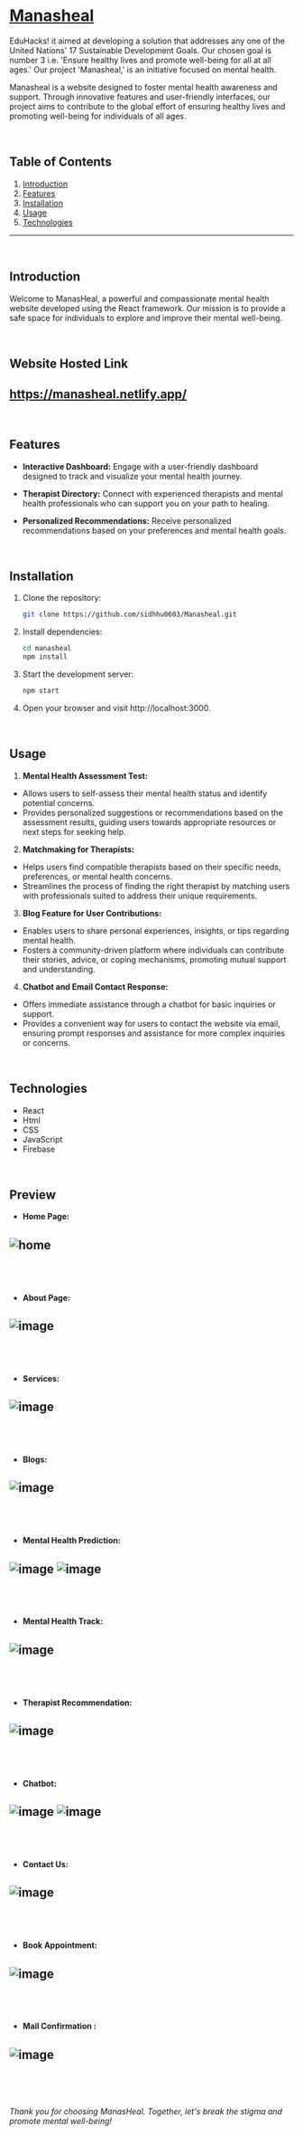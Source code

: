 # [Manasheal](https://manasheal.netlify.app/)

EduHacks! it aimed at developing a solution that addresses any one of the United Nations' 17 Sustainable Development Goals. Our chosen goal is number 3 i.e. 'Ensure healthy lives and promote well-being for all at all ages.' 
Our project  'Manasheal,' is an initiative focused on mental health.

Manasheal is a website designed to foster mental health awareness and support. Through innovative features and user-friendly interfaces, our project aims to contribute to the global effort of ensuring healthy lives and promoting well-being for individuals of all ages.


&nbsp;

## Table of Contents

1. [Introduction](#introduction)
2. [Features](#features)
3. [Installation](#installation)
4. [Usage](#usage)
5. [Technologies](#technologies)


---
&nbsp;

## Introduction

Welcome to ManasHeal, a powerful and compassionate mental health website developed using the React framework. Our mission is to provide a safe space for individuals to explore and improve their mental well-being.
&nbsp;

&nbsp;

## Website Hosted Link

https://manasheal.netlify.app/
---
&nbsp;
## Features

- **Interactive Dashboard:** Engage with a user-friendly dashboard designed to track and visualize your mental health journey.

- **Therapist Directory:** Connect with experienced therapists and mental health professionals who can support you on your path to healing.

- **Personalized Recommendations:** Receive personalized recommendations based on your preferences and mental health goals.
  
&nbsp;

## Installation

1. Clone the repository:
   ```bash
   git clone https://github.com/sidhhu0603/Manasheal.git
   ```
2. Install dependencies:
   ```bash
   cd manasheal
   npm install
   ```
3. Start the development server:
   ```bash
   npm start
   ```
4. Open your browser and visit http://localhost:3000.

&nbsp;

## Usage
1. **Mental Health Assessment Test:**
 - Allows users to self-assess their mental health status and identify potential concerns.
- Provides personalized suggestions or recommendations based on the assessment results, guiding users towards appropriate resources or next steps for seeking help.

2. **Matchmaking for Therapists:**
- Helps users find compatible therapists based on their specific needs, preferences, or mental health concerns.
- Streamlines the process of finding the right therapist by matching users with professionals suited to address their unique requirements.

3. **Blog Feature for User Contributions:**
- Enables users to share personal experiences, insights, or tips regarding mental health.
- Fosters a community-driven platform where individuals can contribute their stories, advice, or coping mechanisms, promoting mutual support and understanding.

4. **Chatbot and Email Contact Response:**
- Offers immediate assistance through a chatbot for basic inquiries or support.
- Provides a convenient way for users to contact the website via email, ensuring prompt responses and assistance for more complex inquiries or concerns.

&nbsp;


## Technologies
- React
- Html
- CSS
- JavaScript
- Firebase

&nbsp;




## Preview

- **Home Page:**

![home](https://github.com/sidhhu0603/Manasheal/assets/78198500/a78ecf3e-0935-4247-bd7a-5772aea9ef1c)
---
&nbsp;
---
- **About Page:**

![image](https://github.com/sidhhu0603/Manasheal/assets/78198500/b3552ad7-e6ce-4efe-88ea-4ac513611871)
---
&nbsp;
---
- **Services:**

![image](https://github.com/sidhhu0603/Manasheal/assets/78198500/9f8b8cfd-bac0-4fa2-b091-c8058e110df0)
---
&nbsp;
---
- **Blogs:**
  
![image](https://github.com/sidhhu0603/Manasheal/assets/78198500/650a3ad8-4fb7-47c9-b73c-08d6bc05df1c)
---
&nbsp;
---
- **Mental Health Prediction:**

![image](https://github.com/sidhhu0603/Manasheal/assets/78198500/048c9425-6c6c-41db-9a6c-46cb18d13662)
![image](https://github.com/sidhhu0603/Manasheal/assets/78198500/047b6731-bf42-42e9-8322-83bfc86f2bf3)
---
&nbsp;
---
- **Mental Health Track:**

![image](https://github.com/sidhhu0603/Manasheal/assets/78198500/eeeacdac-01ec-4bb9-861e-2db15ca77939)
---
&nbsp;
---
- **Therapist Recommendation:**

![image](https://github.com/sidhhu0603/Manasheal/assets/78198500/16fcae50-9dc9-4a11-b681-96afe71e13c6)
---
&nbsp;
---
- **Chatbot:**

![image](https://github.com/sidhhu0603/Manasheal/assets/78198500/6493b765-2aea-4c6a-b8d8-fa40e59b8f2a)
![image](https://github.com/sidhhu0603/Manasheal/assets/78198500/b90f06fe-c101-4253-8be7-224ddb413a0d)
---
&nbsp;
---
- **Contact Us:**

![image](https://github.com/sidhhu0603/Manasheal/assets/78198500/55016a23-546b-4fa1-b401-6293613e5146)
---
&nbsp;
---
- **Book Appointment:**

![image](https://github.com/sidhhu0603/Manasheal/assets/78198500/38dabd25-3d19-4ff3-86ac-591babbe3591)
---
&nbsp;
---
- **Mail Confirmation :**

![image](https://github.com/sidhhu0603/Manasheal/assets/78198500/61f75a13-c78e-4f18-85b1-e2f5f4ed6256)
---

&nbsp;

&nbsp;

*Thank you for choosing ManasHeal. Together, let's break the stigma and promote mental well-being!*
